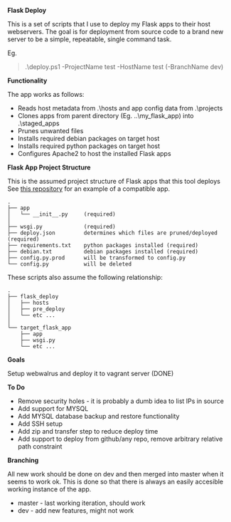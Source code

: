 **Flask Deploy**

This is a set of scripts that I use to deploy my Flask apps to their host webservers. The goal is for deployment from source code to a brand new server to be a simple, repeatable, single command task.

Eg.
> .\deploy.ps1 -ProjectName test -HostName test (-BranchName dev)

**Functionality**

The app works as follows:
* Reads host metadata from .\hosts and app config data from .\projects
* Clones apps from parent directory (Eg. ..\my_flask_app) into .\staged_apps
* Prunes unwanted files
* Installs required debian packages on target host
* Installs required python packages on target host
* Configures Apache2 to host the installed Flask apps

**Flask App Project Structure**

This is the assumed project structure of Flask apps that this tool deploys
See [this repository](https://github.com/MattSegal/ChrisRoddWebsite) for an example of a compatible app.
```
.
├── app
│   └── __init__.py     (required)
│
├── wsgi.py             (required)
├── deploy.json         determines which files are pruned/deployed (required)
├── requirements.txt    python packages installed (required)
├── debian.txt          debian packages installed (required) 
├── config.py.prod      will be transformed to config.py
└── config.py           will be deleted
```

These scripts also assume the following relationship:
```
.
├── flask_deploy
│   ├── hosts
│   ├── pre_deploy
│   └── etc ... 
│
└── target_flask_app
    ├── app
    ├── wsgi.py
    └── etc ... 
```

**Goals**

Setup webwalrus and deploy it to vagrant server (DONE)

**To Do**

* Remove security holes - it is probably a dumb idea to list IPs in source
* Add support for MYSQL
* Add MYSQL database backup and restore functionality
* Add SSH setup
* Add zip and transfer step to reduce deploy time
* Add support to deploy from github/any repo, remove arbitrary relative path constraint

**Branching**

All new work should be done on dev and then merged into master when it seems to work ok. This is done so that there is always an easily accesible working instance of the app.

* master    - last working iteration, should work
* dev       - add new features, might not work
